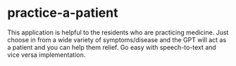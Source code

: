 # practice-a-patient
This application is helpful to the residents who are practicing medicine. Just choose in from a wide variety of symptoms/disease and the GPT will act as a patient and you can help them relief. Go easy with speech-to-text and vice versa implementation.
